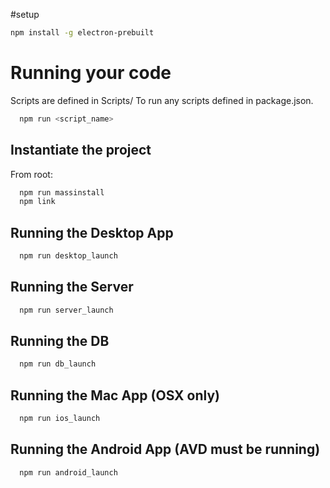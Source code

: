 #setup 
```bash
npm install -g electron-prebuilt
```

# Running your code
Scripts are defined in Scripts/
To run any scripts defined in package.json.
```bash
  npm run <script_name>
```

## Instantiate the project
From root:
```bash
  npm run massinstall
  npm link
```

## Running the Desktop App
```bash
  npm run desktop_launch
```
## Running the Server
```bash
  npm run server_launch
```
## Running the DB
```bash
  npm run db_launch
```

## Running the Mac App (OSX only)
```bash
  npm run ios_launch
```

## Running the Android App (AVD must be running)
```bash
  npm run android_launch
```


